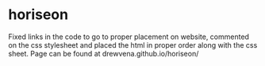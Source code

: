 # horiseon
Fixed links in the code to go to proper placement on website, commented on the css stylesheet and placed the html in proper order along with the css sheet. 
Page can be found at drewvena.github.io/horiseon/

